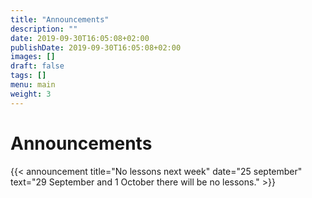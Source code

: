 ```yaml
---
title: "Announcements"
description: ""
date: 2019-09-30T16:05:08+02:00
publishDate: 2019-09-30T16:05:08+02:00
images: []
draft: false
tags: []
menu: main
weight: 3
---
```


# Announcements

{{< announcement 
	title="No lessons next week"
	date="25 september"
	text="29 September and 1 October there will be no lessons." >}}